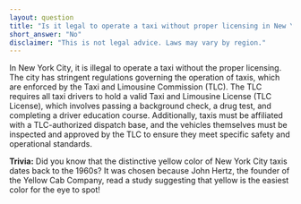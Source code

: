 ```yaml
---
layout: question
title: "Is it legal to operate a taxi without proper licensing in New York City?"
short_answer: "No"
disclaimer: "This is not legal advice. Laws may vary by region."
---
```


In New York City, it is illegal to operate a taxi without the proper licensing. The city has stringent regulations governing the operation of taxis, which are enforced by the Taxi and Limousine Commission (TLC). The TLC requires all taxi drivers to hold a valid Taxi and Limousine License (TLC License), which involves passing a background check, a drug test, and completing a driver education course. Additionally, taxis must be affiliated with a TLC-authorized dispatch base, and the vehicles themselves must be inspected and approved by the TLC to ensure they meet specific safety and operational standards.

**Trivia:** Did you know that the distinctive yellow color of New York City taxis dates back to the 1960s? It was chosen because John Hertz, the founder of the Yellow Cab Company, read a study suggesting that yellow is the easiest color for the eye to spot!
